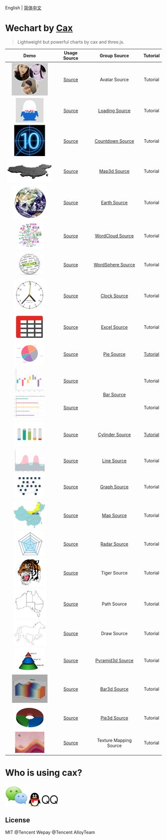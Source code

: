 English | [简体中文](./README.md) 

# Wechart by [Cax](https://github.com/dntzhang/cax)

> Lightweight but powerful charts by cax and three.js. 

<table>
<thead>
<tr>
<th align="center">Demo</th>
<th align="center">Usage Source</th>
<th align="center">Group Source</th>
<th align="center">Tutorial</th>
</tr>
</thead>
<tbody>

<tr>
<td align="center"><a title="Avatar" href="https://dntzhang.github.io/wechart/packages/avatar/examples/simple/" rel="nofollow"><img alt="Avatar" src="./asset/c24.png" style="max-width:100%;"></a></td>
<td align="center"><a href="https://github.com/dntzhang/wechart/blob/master/packages/avatar/examples/simple/main.js">Source</a></td>
<td align="center">Avatar Source</td>
<td align="center">Tutorial</td>
</tr>

<tr>
<td align="center"><a title="Loading" href="https://dntzhang.github.io/wechart/packages/loading/examples/simple/" rel="nofollow"><img alt="Loading" src="./asset/c23.png" style="max-width:100%;"></a></td>
<td align="center"><a href="https://github.com/dntzhang/wechart/blob/master/packages/loading/examples/simple/main.js">Source</a></td>
<td align="center"><a href="https://github.com/dntzhang/wechart/blob/master/packages/loading/src/index.js">Loading Source</a></td>
<td align="center">Tutorial</td>
</tr>

<tr>
<td align="center"><a title="Countdown" href="https://dntzhang.github.io/wechart/packages/countdown/examples/simple/" rel="nofollow"><img alt="Countdown" src="./asset/c22.png" style="max-width:100%;"></a></td>
<td align="center"><a href="https://github.com/dntzhang/wechart/blob/master/packages/countdown/examples/simple/main.js">Source</a></td>
<td align="center"><a href="https://github.com/dntzhang/wechart/blob/master/packages/countdown/src/index.js">Countdown Source</a></td>
<td align="center">Tutorial</td>
</tr>

<tr>
<td align="center"><a title="Map3d" href="https://dntzhang.github.io/wechart/packages/map3d/examples/simple/" rel="nofollow"><img alt="Map3d" src="./asset/c14.png" style="max-width:100%;"></a></td>
<td align="center"><a href="https://github.com/dntzhang/wechart/blob/master/packages/map3d/examples/simple/main.js">Source</a></td>
<td align="center"><a href="https://github.com/dntzhang/wechart/blob/master/packages/map3d/src/index.js">Map3d Source</a></td>
<td align="center">Tutorial</td>
</tr>
<tr>
<td align="center"><a title="Earth" href="https://dntzhang.github.io/wechart/packages/earth/examples/simple/" rel="nofollow"><img alt="Earth" src="./asset/c9.png" style="max-width:100%;"></a></td>
<td align="center"><a href="https://github.com/dntzhang/wechart/blob/master/packages/earth/examples/simple/main.js">Source</a></td>
<td align="center"><a href="https://github.com/dntzhang/wechart/blob/master/packages/earth/src/index.js">Earth Source</a></td>
<td align="center">Tutorial</td>
</tr>

<tr>
<td align="center"><a title="WordCloud" href="https://dntzhang.github.io/wechart/packages/word-cloud/examples/simple/" rel="nofollow"><img alt="WordCloud" src="./asset/c25.png" style="max-width:100%;"></a></td>
<td align="center"><a href="https://github.com/dntzhang/wechart/blob/master/packages/word-cloud/examples/simple/main.js">Source</a></td>
<td align="center"><a href="https://github.com/dntzhang/wechart/blob/master/packages/word-cloud/src/index.js">WordCloud Source</a></td>
<td align="center">Tutorial</td>
</tr>

<tr>
<td align="center"><a title="WordSphere" href="https://dntzhang.github.io/wechart/packages/word-sphere/examples/simple/" rel="nofollow"><img alt="WordSphere" src="./asset/c21.png" style="max-width:100%;"></a></td>
<td align="center"><a href="https://github.com/dntzhang/wechart/blob/master/packages/word-sphere/examples/simple/main.js">Source</a></td>
<td align="center"><a href="https://github.com/dntzhang/wechart/blob/master/packages/word-sphere/src/index.js">WordSphere Source</a></td>
<td align="center">Tutorial</td>
</tr>

<tr>
<td align="center"><a title="Clock" href="https://dntzhang.github.io/wechart/packages/clock/examples/simple/" rel="nofollow"><img alt="Clock" src="./asset/c20.png" style="max-width:100%;"></a></td>
<td align="center"><a href="https://github.com/dntzhang/wechart/blob/master/packages/clock/examples/simple/main.js">Source</a></td>
<td align="center"><a href="https://github.com/dntzhang/wechart/blob/master/packages/clock/src/index.js">Clock Source</a></td>
<td align="center">Tutorial</td>
</tr>
<tr>
<td align="center"><a title="Excel" href="https://dntzhang.github.io/wechart/packages/excel/examples/simple/" rel="nofollow"><img alt="Excel" src="./asset/c18.png" style="max-width:100%;"></a></td>
<td align="center"><a href="https://github.com/dntzhang/wechart/blob/master/packages/excel/examples/simple/main.js">Source</a></td>
<td align="center"><a href="https://github.com/dntzhang/wechart/blob/master/packages/excel/src/index.js">Excel Source</a></td>
<td align="center">Tutorial</td>
</tr>
<tr>
<td align="center"><a title="Pie" href="https://dntzhang.github.io/wechart/packages/pie/examples/simple/" rel="nofollow"><img alt="Pie" src="./asset/c1.png" style="max-width:100%;"></a></td>
<td align="center"><a href="https://github.com/dntzhang/wechart/blob/master/packages/pie/examples/simple/main.js">Source</a></td>
<td align="center"><a href="https://github.com/dntzhang/wechart/blob/master/packages/pie/src/index.js">Pie Source</a></td>
<td align="center"><a href="https://github.com/dntzhang/wechart/blob/master/packages/pie/README.md">Tutorial</a></td>
</tr>

<tr>
<td align="center"><a title="Bar" href="https://dntzhang.github.io/wechart/packages/bar/examples/simple/" rel="nofollow"><img alt="Bar" src="./asset/c7.png" style="max-width:100%;"></a></td>
<td align="center"><a href="https://github.com/dntzhang/wechart/blob/master/packages/bar/examples/simple/main.js">Source</a></td>
<td align="center" rowspan="2"><a href="https://github.com/dntzhang/wechart/blob/master/packages/bar/src/index.js">Bar Source</a></td>
<td align="center">Tutorial</td>
</tr>
<tr>
<td align="center"><a title="Bar" href="https://dntzhang.github.io/wechart/packages/bar/examples/horizontal/" rel="nofollow"><img alt="Bar" src="./asset/c19.png" style="max-width:100%;"></a></td>
<td align="center"><a href="https://github.com/dntzhang/wechart/blob/master/packages/bar/examples/horizontal/main.js">Source</a></td>

<td align="center">Tutorial</td>
</tr>
<tr>
<td align="center"><a title="Cylinder" href="https://dntzhang.github.io/wechart/packages/cylinder/examples/simple/" rel="nofollow"><img alt="Cylinder" src="./asset/c3.png" style="max-width:100%;"></a></td>
<td align="center"><a href="https://github.com/dntzhang/wechart/blob/master/packages/cylinder/examples/simple/main.js">Source</a></td>
<td align="center"><a href="https://github.com/dntzhang/wechart/blob/master/packages/cylinder/src/index.js">Cylinder Source</a></td>
<td align="center"><a href="https://github.com/dntzhang/wechart/blob/master/packages/cylinder/README.md">Tutorial</a></td>
</tr>
<tr>
<td align="center"><a title="Line" href="https://dntzhang.github.io/wechart/packages/line/examples/simple/" rel="nofollow"><img alt="Line" src="./asset/c8.png" style="max-width:100%;"></a></td>
<td align="center"><a href="https://github.com/dntzhang/wechart/blob/master/packages/line/examples/simple/main.js">Source</a></td>
<td align="center"><a href="https://github.com/dntzhang/wechart/blob/master/packages/line/src/index.js">Line Source</a></td>
<td align="center">Tutorial</td>
</tr>
<tr>
<td align="center"><a title="Graph" href="https://dntzhang.github.io/wechart/packages/graph/examples/simple/" rel="nofollow"><img alt="Graph" src="./asset/c4.png" style="max-width:100%;"></a></td>
<td align="center"><a href="https://github.com/dntzhang/wechart/blob/master/packages/graph/examples/simple/main.js">Source</a></td>
<td align="center"><a href="https://github.com/dntzhang/wechart/blob/master/packages/graph/src/index.js">Graph Source</a></td>
<td align="center">Tutorial</td>
</tr>
<tr>
<td align="center"><a title="Map" href="https://dntzhang.github.io/wechart/packages/map/examples/simple/" rel="nofollow"><img alt="Map" src="./asset/c11.png" style="max-width:100%;"></a></td>
<td align="center"><a href="https://github.com/dntzhang/wechart/blob/master/packages/map/examples/simple/main.js">Source</a></td>
<td align="center"><a href="https://github.com/dntzhang/wechart/blob/master/packages/map/src/index.js">Map Source</a></td>
<td align="center">Tutorial</td>
</tr>
<tr>
<td align="center"><a title="Radar" href="https://dntzhang.github.io/wechart/packages/radar/examples/simple/" rel="nofollow"><img alt="Radar" src="./asset/c5.png" style="max-width:100%;"></a></td>
<td align="center"><a href="https://github.com/dntzhang/wechart/blob/master/packages/radar/examples/simple/main.js">Source</a></td>
<td align="center"><a href="https://github.com/dntzhang/wechart/blob/master/packages/radar/src/index.js">Radar Source</a></td>
<td align="center">Tutorial</td>
</tr>
<tr>
<td align="center"><a title="Tiger" href="https://dntzhang.github.io/wechart/packages/map/examples/tiger/" rel="nofollow"><img alt="Tiger" src="./asset/c12.png" style="max-width:100%;"></a></td>
<td align="center"><a href="https://github.com/dntzhang/wechart/blob/master/packages/map/examples/tiger/main.js">Source</a></td>
<td align="center">Tiger Source</td>
<td align="center">Tutorial</td>
</tr>
<tr>
<td align="center"><a title="Path" href="https://dntzhang.github.io/wechart/packages/path/examples/map/" rel="nofollow"><img alt="Path" src="./asset/c17.png" style="max-width:100%;"></a></td>
<td align="center"><a href="https://github.com/dntzhang/wechart/blob/master/packages/path/examples/map/main.js">Source</a></td>
<td align="center">Path Source</td>
<td align="center">Tutorial</td>
</tr>
<tr>
<td align="center"><a title="Draw" href="https://dntzhang.github.io/wechart/packages/path/examples/simple/" rel="nofollow"><img alt="Draw" src="./asset/c16.png" style="max-width:100%;"></a></td>
<td align="center"><a href="https://github.com/dntzhang/wechart/blob/master/packages/path/examples/simple/main.js">Source</a></td>
<td align="center">Draw Source</td>
<td align="center">Tutorial</td>
</tr>

<tr>
<td align="center"><a title="Pyramid3d" href="https://dntzhang.github.io/wechart/packages/pyramid3d/examples/simple/" rel="nofollow"><img alt="Pyramid3d" src="./asset/c6.png" style="max-width:100%;"></a></td>
<td align="center"><a href="https://github.com/dntzhang/wechart/blob/master/packages/pyramid3d/examples/simple/main.js">Source</a></td>
<td align="center"><a href="https://github.com/dntzhang/wechart/blob/master/packages/pyramid3d/src/index.js">Pyramid3d Source</a></td>
<td align="center">Tutorial</td>
</tr>
<tr>
<td align="center"><a title="Bar3d" href="https://dntzhang.github.io/wechart/packages/bar3d/examples/simple/" rel="nofollow"><img alt="Bar3d" src="./asset/c28.png" style="max-width:100%;"></a></td>
<td align="center"><a href="https://github.com/dntzhang/wechart/blob/master/packages/bar3d/examples/simple/main.js">Source</a></td>
<td align="center"><a href="https://github.com/dntzhang/wechart/blob/master/packages/bar3d/src/index.js">Bar3d Source</a></td>
<td align="center">Tutorial</td>
</tr>
<tr>
<td align="center"><a title="Pie3d" href="https://dntzhang.github.io/wechart/packages/pie3d/examples/simple/" rel="nofollow"><img alt="Pie3d" src="./asset/c13.png" style="max-width:100%;"></a></td>
<td align="center"><a href="https://github.com/dntzhang/wechart/blob/master/packages/pie3d/examples/simple/main.js">Source</a></td>
<td align="center"><a href="https://github.com/dntzhang/wechart/blob/master/packages/pie3d/src/index.js">Pie3d Source</a></td>
<td align="center">Tutorial</td>
</tr>

<tr>
<td align="center"><a title="Texture Mapping" href="https://dntzhang.github.io/wechart/packages/texture-mapping/examples/simple/" rel="nofollow"><img alt="Texture Mapping" src="./asset/c27.png" style="max-width:100%;"></a></td>
<td align="center"><a href="https://github.com/dntzhang/wechart/blob/master/packages/texture-mapping/examples/simple/main.js">Source</a></td>
<td align="center">Texture Mapping Source</td>
<td align="center">Tutorial</td>
</tr>
</tbody></table>

# Who is using cax?

![Tencent Wechat](./asset/wx.png)  ![Tencent QQ](./asset/qq.png)

## License

MIT @Tencent Wepay @Tencent AlloyTeam
